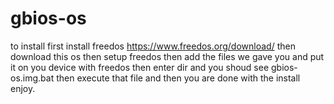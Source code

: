 # gbios-os
to install first install freedos  https://www.freedos.org/download/
then download this os  then setup freedos then add the files we gave you and put it on
you device with freedos then enter dir and you shoud see gbios-os.img.bat then execute that file 
and then you are done with the install enjoy.
